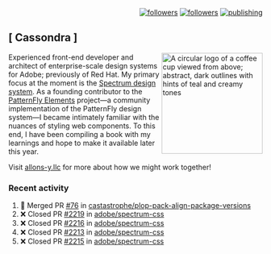 <p align="right"><a rel="me" href="https://front-end.social/@castastrophe">
    <img alt="followers" title="Follow me on Mastodon" src="https://img.shields.io/mastodon/follow/109297102751309835?domain=https%3A%2F%2Ffront-end.social&label=Follow&logo=mastodon&logoColor=white&style=for-the-badge&labelColor=008080&color=006969"/></a>
  <a href="https://codepen.io/castastrophe/">
    <img alt="followers" title="Follow me on CodePen" src="https://img.shields.io/badge/16-1?color=640464&labelColor=7c007c&style=for-the-badge&logo=codepen&label=Follow"/></a>
<a href="https://castastrophe.medium.com/">
    <img alt="publishing" title="View articles on Medium" src="https://img.shields.io/badge/107-1?color=666&labelColor=444&label=subscribe&logo=medium&logoColor=white&style=for-the-badge"/></a>
</p>

## [&nbsp;Cassondra&nbsp;]

<img align="right" src="https://github-production-user-asset-6210df.s3.amazonaws.com/1840295/253016758-ba468774-1cd3-42c2-8f43-947b5eeb5edf.png" height="200" alt="A circular logo of a coffee cup viewed from above; abstract, dark outlines with hints of teal and creamy tones">

Experienced front-end developer and architect of enterprise-scale design systems for Adobe; previously of Red Hat. My primary focus at the moment is the [Spectrum design system](https://github.com/adobe/spectrum-css). As a founding contributor to the [PatternFly&nbsp;Elements](https://github.com/patternfly/patternfly-elements) project&mdash;a community implementation of the PatternFly design system&mdash;I became intimately familiar with the nuances of styling web components. To this end, I have been compiling a book with my learnings and hope to make it available later this year.

Visit [allons-y.llc](http://allons-y.llc/) for more about how we might work together!

### Recent activity

<!--START_SECTION:activity-->
1. 🎉 Merged PR [#76](https://github.com/castastrophe/plop-pack-align-package-versions/pull/76) in [castastrophe/plop-pack-align-package-versions](https://github.com/castastrophe/plop-pack-align-package-versions)
2. ❌ Closed PR [#2219](https://github.com/adobe/spectrum-css/pull/2219) in [adobe/spectrum-css](https://github.com/adobe/spectrum-css)
3. ❌ Closed PR [#2216](https://github.com/adobe/spectrum-css/pull/2216) in [adobe/spectrum-css](https://github.com/adobe/spectrum-css)
4. ❌ Closed PR [#2213](https://github.com/adobe/spectrum-css/pull/2213) in [adobe/spectrum-css](https://github.com/adobe/spectrum-css)
5. ❌ Closed PR [#2215](https://github.com/adobe/spectrum-css/pull/2215) in [adobe/spectrum-css](https://github.com/adobe/spectrum-css)
<!--END_SECTION:activity-->
